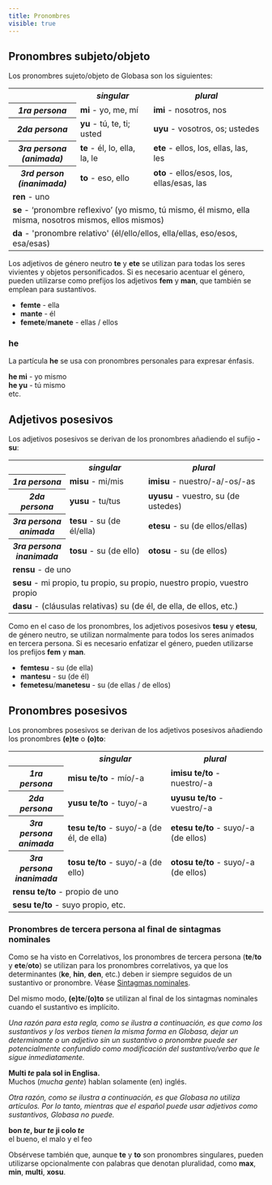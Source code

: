 ```yaml
---
title: Pronombres
visible: true
---
```


## Pronombres subjeto/objeto

Los pronombres sujeto/objeto de Globasa son los siguientes:

<table style="width:100%">
  <tbody><tr>
    <td></td>
    <th><b><i>singular</i></b></th>
    <th><b><i>plural</i></b></th>
  </tr>
  <tr>
    <th><b><i>1ra persona</i></b></th>
    <td><b>mi</b> - yo, me, mí</td>
    <td><b>imi</b> - nosotros, nos</td>
  </tr>
  <tr>
    <th><b><i>2da persona</i></b></th>
    <td><b>yu</b> - tú, te, ti; usted</td>
    <td><b>uyu</b> - vosotros, os; ustedes</td>
  </tr>
  <tr>
  <th><b><i>3ra persona<br>(animada)</i></b></th>
    <td><b>te</b> - él, lo, ella, la, le</td>
    <td><b>ete</b> - ellos, los, ellas, las, les</td>
  </tr>
  <tr>
  <th><b><i>3rd person<br>(inanimada)</i></b></th>
    <td><b>to</b> - eso, ello</td>
    <td><b>oto</b> - ellos/esos, los, ellas/esas, las</td>
  </tr>
  <tr>
  </tr>
  <tr>
  <td colspan="3"><b>ren</b> - uno</td>
  </tr>
  <tr>
  <td colspan="3"><b>se</b> - ‘pronombre reflexivo’ (yo mismo, tú mismo, él mismo, ella misma, nosotros mismos, ellos mismos)
</td>
  </tr>
  <tr>
  <td colspan="3"><b>da</b> - 'pronombre relativo' (él/ello/ellos, ella/ellas, eso/esos, esa/esas)</td>
  </tr>
</tbody></table>

Los adjetivos de género neutro **te** y **ete** se utilizan para todas los seres vivientes y objetos personificados. Si es necesario acentuar el género, pueden utilizarse como prefijos los adjetivos **fem** y **man**, que también se emplean para sustantivos.

* **femte** - ella
* **mante** - él
* **femete**/**manete** - ellas / ellos

### he

La partícula **he** se usa con pronombres personales para expresar énfasis.

**he mi** - yo mismo  
**he yu** - tú mismo  
etc.

## Adjetivos posesivos <a id="suyali_sifalexi"></a>

Los adjetivos posesivos se derivan de los pronombres añadiendo el sufijo **-su**:

<table style="width:100%">
  <tbody><tr>
    <td></td>
    <th><b><i>singular</i></b></th>
    <th><b><i>plural</i></b></th>
  </tr>
  <tr>
    <th><b><i>1ra persona</i></b></th>
    <td><b>misu</b> - mi/mis</td>
    <td><b>imisu</b> - nuestro/-a/-os/-as</td>
  </tr>
  <tr>
    <th><b><i>2da persona</i></b></th>
    <td><b>yusu</b> - tu/tus</td>
    <td><b>uyusu</b> - vuestro, su (de ustedes)</td>
  </tr>
  <tr>
  <th><b><i>3ra persona<br>animada</i></b></th>
    <td><b>tesu</b> - su (de él/ella)</td>
    <td><b>etesu</b> - su (de ellos/ellas)</td>
  </tr>
  <tr>
  <th><b><i>3ra persona<br>inanimada</i></b></th>
    <td><b>tosu</b> - su (de ello)</td>
    <td><b>otosu</b> - su (de ellos)</td>
  </tr>
  <tr>
  </tr>
  <tr>
  <td colspan="3"><b>rensu</b> - de uno</td>
  </tr>
  <tr>
  <td colspan="3"><b>sesu</b> - mi propio, tu propio, su propio, nuestro propio, vuestro propio
</td>
  </tr>
      <tr>
  <td colspan="3"><b>dasu</b> - (cláusulas relativas) su (de él, de ella, de ellos, etc.)
</td>
  </tr>
</tbody></table>

Como en el caso de los pronombres, los adjetivos posesivos **tesu** y **etesu**, de género neutro, se utilizan normalmente para todos los seres animados en tercera persona. Si es necesario enfatizar el género, pueden utilizarse los prefijos **fem** y **man**.

* **femtesu** - su (de ella)
* **mantesu** - su (de él)
* **femetesu**/**manetesu** - su (de ellas / de ellos)

## Pronombres posesivos

Los pronombres posesivos se derivan de los adjetivos posesivos añadiendo los pronombres **(e)te** o **(o)to**:

<table style="width:100%">
  <tbody><tr>
    <td></td>
    <th><b><i>singular</i></b></th>
    <th><b><i>plural</i></b></th>
  </tr>
  <tr>
    <th><b><i>1ra persona</i></b></th>
    <td><b>misu te/to</b> - mío/-a</td>
    <td><b>imisu te/to</b> - nuestro/-a</td>
  </tr>
  <tr>
    <th><b><i>2da persona</i></b></th>
    <td><b>yusu te/to</b> - tuyo/-a</td>
    <td><b>uyusu te/to</b> - vuestro/-a</td>
  </tr>
  <tr>
  <th><b><i>3ra persona<br>animada</i></b></th>
    <td><b>tesu te/to</b> - suyo/-a (de él, de ella)</td>
    <td><b>etesu te/to</b> - suyo/-a (de ellos)</td>
  </tr>
  <tr>
  <th><b><i>3ra persona<br>inanimada</i></b></th>
    <td><b>tosu te/to</b> - suyo/-a (de ello)</td>
    <td><b>otosu te/to</b> - suyo/-a (de ellos)</td>
  </tr>
  <tr>
  </tr>
  <tr>
  <td colspan="3"><b>rensu te/to</b> - propio de uno</td>
  </tr>
  <tr>
  <td colspan="3"><b>sesu te/to</b> - suyo propio, etc.
</td>
  </tr>
</tbody></table>

### Pronombres de tercera persona al final de sintagmas nominales

Como se ha visto en Correlativos, los pronombres de tercera persona (**te**/**to** y **ete**/**oto**) se utilizan para los pronombres correlativos, ya que los determinantes (**ke**, **hin**, **den**, etc.) deben ir siempre seguidos de un sustantivo or pronombre.  Véase [Sintagmas nominales](/gramati/jumlemonli-estrutur#pronamelexi_in_namelexili_jumlemon).

Del mismo modo, **(e)te**/**(o)to** se utilizan al final de los sintagmas nominales cuando el sustantivo es implícito. 

_Una razón para esta regla, como se ilustra a continuación, es que como los sustantivos y los verbos tienen la misma forma en Globasa, dejar un determinante o un adjetivo sin un sustantivo o pronombre puede ser potencialmente confundido como modificación del sustantivo/verbo que le sigue inmediatamente._

**Multi _te_ pala sol in Englisa.**  
Muchos (_mucha gente_) hablan solamente (en) inglés.

_Otra razón, como se ilustra a continuación, es que Globasa no utiliza artículos. Por lo tanto, mientras que el español puede usar adjetivos como sustantivos, Globasa no puede._

**bon _te_, bur _te_ ji colo _te_**  
el bueno, el malo y el feo

Obsérvese también que, aunque **te** y **to** son pronombres singulares, pueden utilizarse opcionalmente con palabras que denotan pluralidad, como **max**, **min**, **multi**, **xosu**.  